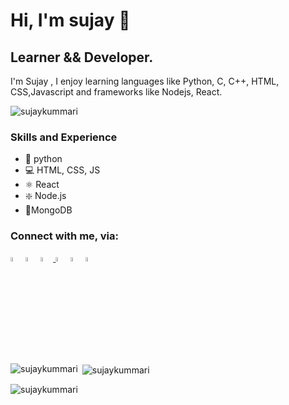# Hi, I'm  sujay 👋

## Learner &&  Developer. 

I'm Sujay , I enjoy learning languages like Python, C, C++, HTML, CSS,Javascript and frameworks like Nodejs, React.

<p align="left"> <img src="https://komarev.com/ghpvc/?username=sujaykummari&label=Profile%20views&color=0e75b6&style=flat" alt="sujaykummari" /> </p>

### Skills and Experience
* 🐍 python
* 💻 HTML, CSS, JS
* ⚛ React
* ❇️ Node.js
* 🍂MongoDB





### Connect with me, via:
[<img src='https://img.icons8.com/color/48/000000/github.png' alt='github' width="4%">](https://github.com/sujaykummari)     [<img src='https://img.icons8.com/color/48/000000/linkedin.png' alt='linkedin' width="4%">](https://www.linkedin.com/in/sujay-kummari-3054801b8/)     <a href="mailto:sujaykummari06@gmail.com">  <img src='https://img.icons8.com/color/48/000000/gmail.png' alt='gmail' width="4%"> </a>     [<img src='https://img.icons8.com/color/48/000000/instagram-new.png' alt='instagram' width="4%">](https://www.instagram.com/sujay_kummari/)     [<img src='https://img.icons8.com/color/48/000000/facebook.png' alt='facebook' width="4%">](https://www.facebook.com/kummari.jishnusujay)     [<img src='https://img.icons8.com/color/48/000000/web.png' alt='website' width="4%">](https://sujaykummari.github.io/sujaykummari/)     


<div>
<p><img align="left" src="https://github-readme-stats.vercel.app/api/top-langs?username=sujaykummari&show_icons=true&locale=en&layout=compact&theme=react" alt="sujaykummari"/></p><div/>


<p>&nbsp;<img align="center" src="https://github-readme-stats.vercel.app/api?username=sujaykummari&show_icons=true&locale=en&theme=react" alt="sujaykummari" /></p>

<p><img align="center" src="https://github-readme-streak-stats.herokuapp.com/?user=sujaykummari&theme=react" alt="sujaykummari" /></p><div/>

